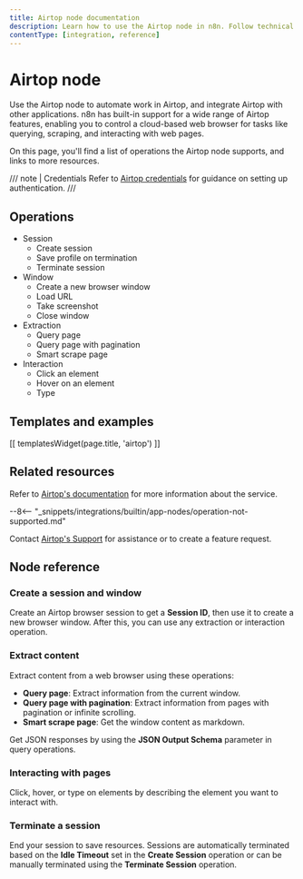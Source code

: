```yaml
---
title: Airtop node documentation
description: Learn how to use the Airtop node in n8n. Follow technical documentation to integrate Airtop node into your workflows.
contentType: [integration, reference]
---
```


# Airtop node

Use the Airtop node to automate work in Airtop, and integrate Airtop with other applications. n8n has built-in support for a wide range of Airtop features, enabling you to control a cloud-based web browser for tasks like querying, scraping, and interacting with web pages.

On this page, you'll find a list of operations the Airtop node supports, and links to more resources.

///  note  | Credentials
Refer to [Airtop credentials](/integrations/builtin/credentials/airtop.md) for guidance on setting up authentication.
///


## Operations

* Session
    * Create session
    * Save profile on termination
    * Terminate session
* Window
    * Create a new browser window
    * Load URL
    * Take screenshot
    * Close window
* Extraction
    * Query page
    * Query page with pagination
    * Smart scrape page
* Interaction
    * Click an element
    * Hover on an element
    * Type


## Templates and examples

<!-- see https://www.notion.so/n8n/Pull-in-templates-for-the-integrations-pages-37c716837b804d30a33b47475f6e3780 -->
[[ templatesWidget(page.title, 'airtop') ]]


## Related resources

Refer to [Airtop's documentation](https://docs.airtop.ai/api-reference/airtop-api) for more information about the service.

--8<-- "_snippets/integrations/builtin/app-nodes/operation-not-supported.md"

Contact [Airtop's Support](https://docs.airtop.ai/guides/misc/support) for assistance or to create a feature request.

## Node reference

### Create a session and window

Create an Airtop browser session to get a **Session ID**, then use it to create a new browser window. After this, you can use any extraction or interaction operation.

### Extract content

Extract content from a web browser using these operations:

- **Query page**: Extract information from the current window.
- **Query page with pagination**: Extract information from pages with pagination or infinite scrolling.
- **Smart scrape page**: Get the window content as markdown.

Get JSON responses by using the **JSON Output Schema** parameter in query operations.

### Interacting with pages

Click, hover, or type on elements by describing the element you want to interact with.

### Terminate a session

End your session to save resources. Sessions are automatically terminated based on the **Idle Timeout** set in the **Create Session** operation or can be manually terminated using the **Terminate Session** operation.
